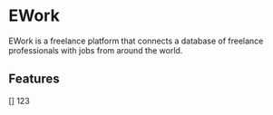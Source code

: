 # EWork
EWork is a freelance platform that connects a database of freelance professionals with jobs from around the world. 

Features
------------
[] 123

